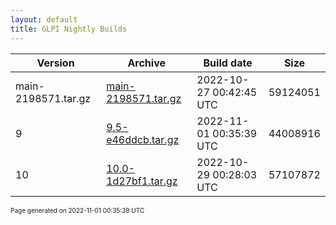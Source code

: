 ```yaml
---
layout: default
title: GLPI Nightly Builds
---
```


Version|Archive|Build date|Size
---|---|---|---
main-2198571.tar.gz|[main-2198571.tar.gz](main-2198571.tar.gz)|2022-10-27 00:42:45 UTC|59124051
9|[9.5-e46ddcb.tar.gz](9.5-e46ddcb.tar.gz)|2022-11-01 00:35:39 UTC|44008916
10|[10.0-1d27bf1.tar.gz](10.0-1d27bf1.tar.gz)|2022-10-29 00:28:03 UTC|57107872

<font size="1">Page generated on 2022-11-01 00:35:39 UTC</font>
